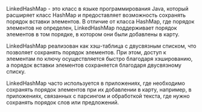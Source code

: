 LinkedHashMap - это класс в языке программирования Java, который расширяет класс HashMap и предоставляет возможность сохранять порядок вставки элементов. В отличие от класса HashMap, где порядок элементов не определен, LinkedHashMap поддерживает порядок элементов в том порядке, в котором они были добавлены в карту.

LinkedHashMap реализован как хэш-таблица с двусвязным списком, что позволяет сохранять порядок элементов. При этом, доступ к элементам по ключу осуществляется быстро благодаря хэшированию, а порядок вставки элементов сохраняется благодаря двусвязному списку.

LinkedHashMap часто используется в приложениях, где необходимо сохранять порядок элементов при их добавлении в карту, например, в приложениях, связанных с парсингом и обработкой текста, где нужно сохранять порядок слов или предложений.